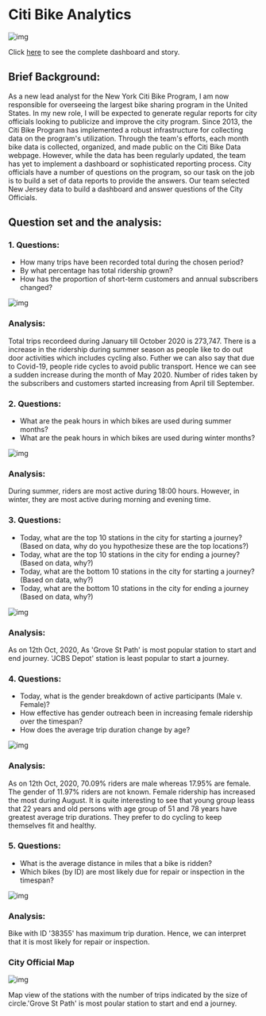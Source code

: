 # Citi Bike Analytics

![img](https://github.com/UoT-Bootcamp/Tableau-Challenge/blob/main/screenshots/20-Tableau_Homework_Instructions_Images_citi-bike-station-bikes.jpg)<br>


Click [here](https://public.tableau.com/profile/preeti3210#!/vizhome/citybike_dashboard/Dashboard-popularstations?publish=yes
) to see the complete dashboard and story.

## Brief Background:

As a new lead analyst for the New York Citi Bike Program, I am now responsible for overseeing the largest bike sharing program in the United States. In my new role, I will be expected to generate regular reports for city officials looking to publicize and improve the city program.
Since 2013, the Citi Bike Program has implemented a robust infrastructure for collecting data on the program's utilization. Through the team's efforts, each month bike data is collected, organized, and made public on the Citi Bike Data webpage.
However, while the data has been regularly updated, the team has yet to implement a dashboard or sophisticated reporting process. City officials have a number of questions on the program, so our task on the job is to build a set of data reports to provide the answers.
Our team selected New Jersey data to build a dashboard and answer questions of the City Officials.


## Question set and the analysis:

### 1. Questions:

* How many trips have been recorded total during the chosen period?
* By what percentage has total ridership grown?
* How has the proportion of short-term customers and annual subscribers changed?

![img](https://github.com/UoT-Bootcamp/Tableau-Challenge/blob/main/screenshots/change.png) <br>

### Analysis:

Total trips recordeed during January till October 2020 is  273,747. There is a increase in the ridership during summer season as people like to do out door activities which includes cycling also. Futher we can also say that due to Covid-19, people ride cycles to avoid public transport. Hence we can see a sudden increase during the month of May 2020. Number of rides taken by the subscribers and customers started increasing from April till September.


### 2. Questions:

* What are the peak hours in which bikes are used during summer months?
* What are the peak hours in which bikes are used during winter months?

![img](https://github.com/UoT-Bootcamp/Tableau-Challenge/blob/main/screenshots/peak_hours.png) <br>

### Analysis:

During summer, riders are most active during 18:00 hours. However, in winter, they are most active during morning and evening time.


### 3. Questions:

* Today, what are the top 10 stations in the city for starting a journey? (Based on data, why do you hypothesize these are the top locations?)
* Today, what are the top 10 stations in the city for ending a journey? (Based on data, why?)
* Today, what are the bottom 10 stations in the city for starting a journey? (Based on data, why?)
* Today, what are the bottom 10 stations in the city for ending a journey (Based on data, why?)

![img](https://github.com/UoT-Bootcamp/Tableau-Challenge/blob/main/screenshots/top10_bottom_10.png) <br>

### Analysis:

As on 12th Oct, 2020, As 'Grove St Path' is most popular station to start and end journey. 'JCBS Depot' station is least popular to start a journey.


### 4. Questions:

* Today, what is the gender breakdown of active participants (Male v. Female)?
* How effective has gender outreach been in increasing female ridership over the timespan?
* How does the average trip duration change by age?

![img](https://github.com/UoT-Bootcamp/Tableau-Challenge/blob/main/screenshots/gender_dashboard.png) <br>

### Analysis:

As on 12th Oct, 2020, 70.09% riders are male whereas 17.95% are female. The gender of 11.97% riders are not known. Female ridership has increased the most during August. It is quite interesting to see that young group leass that 22 years and old persons with age group of 51 and 78 years have greatest average trip durations. They prefer to do cycling to keep themselves fit and healthy.

### 5. Questions:

* What is the average distance in miles that a bike is ridden?
* Which bikes (by ID) are most likely due for repair or inspection in the timespan?

![img](https://github.com/UoT-Bootcamp/Tableau-Challenge/blob/main/screenshots/repair_bike.png) <br>

### Analysis:

Bike with ID '38355' has maximum trip duration. Hence, we can interpret that it is most likely for repair or inspection.


### City Official Map

![img](https://github.com/UoT-Bootcamp/Tableau-Challenge/blob/main/screenshots/map.png) <br>

Map view of the stations with the number of trips indicated by the size of circle.'Grove St Path' is most poular station to start and end a journey.
